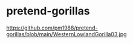 # pretend-gorillas

https://github.com/pm1988/pretend-gorillas/blob/main/WesternLowlandGorilla03.jpg
